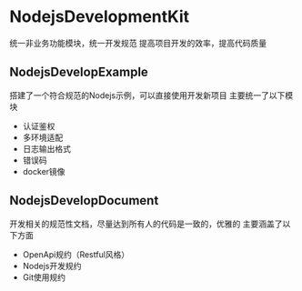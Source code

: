 # NodejsDevelopmentKit
统一非业务功能模块，统一开发规范
提高项目开发的效率，提高代码质量

## NodejsDevelopExample
搭建了一个符合规范的Nodejs示例，可以直接使用开发新项目
主要统一了以下模块
* 认证鉴权
* 多环境适配
* 日志输出格式
* 错误码
* docker镜像

## NodejsDevelopDocument
开发相关的规范性文档，尽量达到所有人的代码是一致的，优雅的
主要涵盖了以下方面
* OpenApi规约（Restful风格）
* Nodejs开发规约
* Git使用规约




